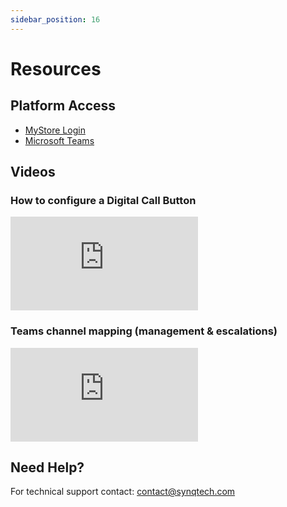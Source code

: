 ```yaml
---
sidebar_position: 16
---
```


# Resources 

## Platform Access 
- [MyStore Login](https://dcio.synqtech.com)
- [Microsoft Teams](https://teams.cloud.microsoft/)

## Videos

### How to configure a Digital Call Button
<iframe style={{aspectRatio: "16/9", width: "100%"}} src="https://www.youtube.com/embed/2gSMclhjSFs?start=93" title="SYNQ Technology - Call Button Configuration" frameborder="0" allow="encrypted-media; picture-in-picture; web-share" referrerpolicy="strict-origin-when-cross-origin" allowfullscreen></iframe>

### Teams channel mapping (management & escalations) 
<iframe style={{aspectRatio: "16/9", width: "100%"}} src="https://www.youtube.com/embed/-Gy8wgD-v_c?start=1" title="SYNQ Technology - Call Button Configuration" frameborder="0" allow="encrypted-media; picture-in-picture; web-share" referrerpolicy="strict-origin-when-cross-origin" allowfullscreen></iframe>

## Need Help? 
For technical support contact: contact@synqtech.com 